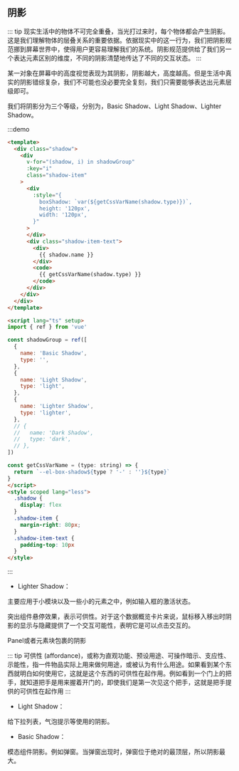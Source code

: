 ##  阴影
::: tip
现实生活中的物体不可完全重叠，当光打过来时，每个物体都会产生阴影。这是我们理解物体的层叠关系的重要依据。依据现实中的这一行为，我们把阴影规范挪到屏幕世界中，使得用户更容易理解我们的系统。阴影规范提供给了我们另一个表达元素区别的维度，不同的阴影清楚地传达了不同的交互状态。
:::


某一对象在屏幕中的高度视觉表现为其阴影，阴影越大，高度越高。但是生活中真实的阴影错综复杂，我们不可能也没必要完全复刻，我们只需要能够表达出元素层级即可。

我们将阴影分为三个等级，分别为，Basic Shadow、Light Shadow、Lighter Shadow。


:::demo  

```html
<template>
  <div class="shadow">
    <div
      v-for="(shadow, i) in shadowGroup"
      :key="i"
      class="shadow-item"
    >
      <div
        :style="{
          boxShadow: `var(${getCssVarName(shadow.type)})`,
          height: '120px',
          width: '120px',
        }"
      >
      </div>
      <div class="shadow-item-text">
        <div>
          {{ shadow.name }}
        </div>
        <code>
          {{ getCssVarName(shadow.type) }}
        </code>
      </div>
    </div>
  </div>
</template>

<script lang="ts" setup>
import { ref } from 'vue'

const shadowGroup = ref([
  {
    name: 'Basic Shadow',
    type: '',
  },
  {
    name: 'Light Shadow',
    type: 'light',
  },
  {
    name: 'Lighter Shadow',
    type: 'lighter',
  },
  // {
  //   name: 'Dark Shadow',
  //   type: 'dark',
  // },
])

const getCssVarName = (type: string) => {
  return `--el-box-shadow${type ? '-' : ''}${type}`
}
</script>
<style scoped lang="less">
  .shadow {
    display: flex
  }
  .shadow-item {
    margin-right: 80px;
  }
  .shadow-item-text {
    padding-top: 10px
  }
</style>
```
:::

- Lighter Shadow：

主要应用于小模块以及一些小的元素之中，例如输入框的激活状态。

突出组件悬停效果，表示可供性。对于这个数据概览卡片来说，鼠标移入移出时阴影的显示与隐藏提供了一个交互可能性，表明它是可以点击交互的。

Panel或者元素块包裹的阴影

::: tip
可供性 (affordance)，或称为直观功能、预设用途、可操作暗示、支应性、示能性，指一件物品实际上用来做何用途，或被认为有什么用途。如果看到某个东西就明白如何使用它，这就是这个东西的可供性在起作用。例如看到一个门上的把手，就知道把手是用来握着开门的，即使我们是第一次见这个把手，这就是把手提供的可供性在起作用
:::

- Light Shadow：

给下拉列表，气泡提示等使用的阴影。


- Basic Shadow：

模态组件阴影。例如弹窗。当弹窗出现时，弹窗位于绝对的最顶层，所以阴影最大。

